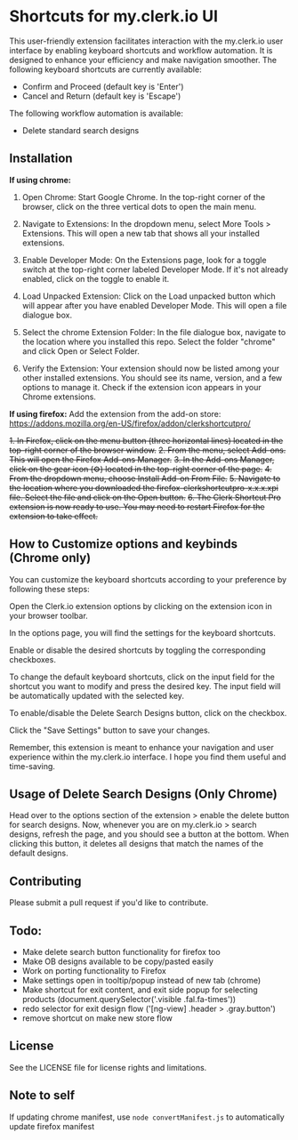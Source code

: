 # Shortcuts for my.clerk.io UI

This user-friendly extension facilitates interaction with the my.clerk.io user interface by enabling keyboard shortcuts and workflow automation. It is designed to enhance your efficiency and make navigation smoother. The following keyboard shortcuts are currently available:

- Confirm and Proceed (default key is 'Enter')
- Cancel and Return (default key is 'Escape')

The following workflow automation is available:
- Delete standard search designs

## Installation

**If using chrome:**
1. Open Chrome: Start Google Chrome. In the top-right corner of the browser, click on the three vertical dots to open the main menu.

2. Navigate to Extensions: In the dropdown menu, select More Tools > Extensions. This will open a new tab that shows all your installed extensions.

3. Enable Developer Mode: On the Extensions page, look for a toggle switch at the top-right corner labeled Developer Mode. If it's not already enabled, click on the toggle to enable it.

4. Load Unpacked Extension: Click on the Load unpacked button which will appear after you have enabled Developer Mode. This will open a file dialogue box.

5. Select the chrome Extension Folder: In the file dialogue box, navigate to the location where you installed this repo. Select the folder "chrome" and click Open or Select Folder.

6. Verify the Extension: Your extension should now be listed among your other installed extensions. You should see its name, version, and a few options to manage it. Check if the extension icon appears in your Chrome extensions.


**If using firefox:**
Add the extension from the add-on store: https://addons.mozilla.org/en-US/firefox/addon/clerkshortcutpro/

~~1. In Firefox, click on the menu button (three horizontal lines) located in the top-right corner of the browser window.~~
~~2. From the menu, select Add-ons. This will open the Firefox Add-ons Manager.~~
~~3. In the Add-ons Manager, click on the gear icon (⚙) located in the top-right corner of the page.~~
~~4. From the dropdown menu, choose Install Add-on From File.~~
~~5. Navigate to the location where you downloaded the firefox-clerkshortcutpro-x.x.x.xpi file. Select the file and click on the Open button.~~
~~6. The Clerk Shortcut Pro extension is now ready to use. You may need to restart Firefox for the extension to take effect.~~



## How to Customize options and keybinds (Chrome only)

You can customize the keyboard shortcuts according to your preference by following these steps:

Open the Clerk.io extension options by clicking on the extension icon in your browser toolbar.

In the options page, you will find the settings for the keyboard shortcuts.

Enable or disable the desired shortcuts by toggling the corresponding checkboxes.

To change the default keyboard shortcuts, click on the input field for the shortcut you want to modify and press the desired key. The input field will be automatically updated with the selected key.

To enable/disable the Delete Search Designs button, click on the checkbox.

Click the "Save Settings" button to save your changes.

Remember, this extension is meant to enhance your navigation and user experience within the my.clerk.io interface. I hope you find them useful and time-saving.

## Usage of Delete Search Designs (Only Chrome)

Head over to the options section of the extension > enable the delete button for search designs.
Now, whenever you are on my.clerk.io > search designs, refresh the page, and you should see a button at the bottom.
When clicking this button, it deletes all designs that match the names of the default designs.

## Contributing

Please submit a pull request if you'd like to contribute.

## Todo:
- Make delete search button functionality for firefox too
- Make OB designs available to be copy/pasted easily
- Work on porting functionality to Firefox
- Make settings open in tooltip/popup instead of new tab (chrome)
- Make shortcut for exit content, and exit side popup for selecting products (document.querySelector('.visible .fal.fa-times'))
- redo selector for exit design flow ('[ng-view] .header > .gray.button')
- remove shortcut on make new store flow

## License

See the LICENSE file for license rights and limitations.

## Note to self
If updating chrome manifest, use `node convertManifest.js` to automatically update firefox manifest